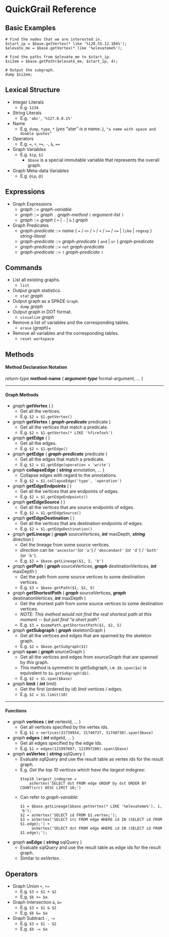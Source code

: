 # QuickGrail Reference

## Basic Examples
```
# Find the nodes that we are interested in.
$start_ip = $base.getVertex(* like '%128.55.12.104%');
$elevate_me = $base.getVertex(* like '%elevateme%');

# Find the paths from $elevate_me to $start_ip.
$si2em = $base.getPath($elevate_me, $start_ip, 4);

# Output the subgraph.
dump $si2em;
```

## Lexical Structure
* Integer Literals
  * E.g. `1234`
* String Literals
  * E.g. `'abc'`, `'%127.0.0.1%'`
* Name
  * E.g. `dump`, `type`, `*` (_yes "star" is a name_..), `"a name with space and double quotes"`
* Operators
  * E.g. `=`, `+`, `+=`, `-`, `&`, `==`
* Graph Variables
  * E.g. `$ip`, `$1`
    * `$base` is a special immutable variable that represents the overall graph.
* Graph Meta-data Variables
  * E.g. `@ip`, `@1`

## Expressions
* Graph Expressions
  * _graph_ ::= _graph-variable_
  * _graph_ ::= _graph_ `.` _graph-method_ `(` _argument-list_ `)`
  * _graph_ ::= _graph_ ( `+` | `-` | `&` ) _graph_
* Graph Predicates
  * _graph-predicate_ ::= _name_ ( `=` / `<>` / `>` / `<` / `>=` / `<=` | `like` | `regexp` ) _string-literal_
  * _graph-predicate_ ::= _graph-predicate_ ( `and` | `or` ) _graph-predicate_
  * _graph-predicate_ ::= `not` _graph-predicate_
  * _graph-predicate_ ::= `(` _graph-predicate_ `)`

## Commands
* List all existing graphs.
  * `list`
* Output graph statistics.
  * `stat` _graph_
* Output graph as a SPADE `Graph`.
  * `dump` _graph_
* Output graph in DOT format.
  * `visualize` _graph_
* Remove a list of variables and the corresponding tables.
  * `erase` (_graph_)+
* Remove all variables and the corresponding tables.
  * `reset workspace`

## Methods
#### Method Declaration Notation

_return-type_ **method-name** ( **_argument-type_** formal-argument, ... )

---

#### Graph Methods
* _graph_ **getVertex** ( )
  * Get all the vertices.
  * E.g. `$2 = $1.getVertex()`
* _graph_ **getVertex** ( **_graph-predicate_** predicate )
  * Get all the vertices that match a predicate.
  * E.g. `$2 = $1.getVertex(* LIKE '%firefox%')`
* _graph_ **getEdge** ( )
  * Get all the edges.
  * E.g. `$2 = $1.getEdge()`
* _graph_ **getEdge** ( **_graph-predicate_** predicate )
  * Get all the edges that match a predicate.
  * E.g. `$2 = $1.getEdge(operation = 'write')`
* _graph_ **collapseEdge** ( **_string_** annotation, ... )
  * Collapse edges with regard to the annotations.
  * E.g. `$2 = $1.collapseEdge('type', 'operation')`
* _graph_ **getEdgeEndpoints** ( )
  * Get all the vertices that are endpoints of edges.
  * E.g. `$2 = $1.getEdgeEndpoints()`
* _graph_ **getEdgeSource** ( )
  * Get all the vertices that are source endpoints of edges.
  * E.g. `$2 = $1.getEdgeSource()`
* _graph_ **getEdgeDestination** ( )
  * Get all the vertices that are destination endpoints of edges.
  * E.g. `$2 = $1.getEdgeDestination()`
* _graph_ **getLineage** ( **_graph_** sourceVertices, **_int_** maxDepth, **_string_** direction )
  * Get the lineage from some source vertices.
  * _direction_ can be `'ancestor'`(or `'a'`) / `'descendant'` (or `'d'`) / `'both'` (or `'b'`).
  * E.g. `$2 = $base.getLineage($1, 3, 'b')`
* _graph_ **getPath** ( **_graph_** sourceVertices, **_graph_** destinationVertices, **_int_** maxDepth )
  * Get the path from some source vertices to some destination vertices.
  * E.g. `$3 = $base.getPath($1, $2, 5)`
* _graph_ **getShortestPath** ( **_graph_** sourceVertices, **_graph_** destinationVertices, **_int_** maxDepth )
  * Get the shortest path from some source vertices to some destination vertices.
  * _NOTE: This method would not find the real shortest path at this moment -- but just find "a short path"._
  * E.g. `$3 = $somePath.getShortestPath($1, $2, 5)`
* _graph_ **getSubgraph** ( **_graph_** skeletonGraph )
  * Get all the vertices and edges that are spanned by the skeleton graph.
  * E.g. `$2 = $base.getSubgraph($1)`
* _graph_ **span** ( **_graph_** sourceGraph )
  * Get all the vertices and edges from _sourceGraph_ that are spanned by _this_ graph.
  * This method is symmetric to getSubgraph, i.e. `$b.span($a)` is equivalent to `$a.getSubgraph($b)`.
  * E.g. `$2 = $1.span($base)`
* _graph_ **limit** ( **_int_** limit)
  * Get the first (ordered by id) _limit_ vertices / edges.
  * E.g. `$2 = $1.limit(10)`
---
#### Functions
* _graph_ **vertices** ( **_int_** vertexId, ... )
  * Get all vertices specified by the vertex ids.
  * E.g. `$1 = vertices(31739934, 31740737, 31740738).span($base)`
* _graph_ **edges** ( **_int_** edgeId, ... )
  * Get all edges specified by the edge ids.
  * E.g. `$1 = edges(121997607, 121997288).span($base)`
* _graph_ **asVertex** ( **_string_** sqlQuery )
  * Evaluate _sqlQuery_ and use the result table as vertex ids for the result graph.
  * E.g. _Get the top 10 vertices which have the largest indegree:_
    ```
    $top10_largest_indegree =
        asVertex('SELECT dst FROM edge GROUP by dst ORDER BY COUNT(src) DESC LIMIT 10;')
    ```
  * Can refer to _graph-variable_:
    ```
    $1 = $base.getLineage($base.getVertex(* LIKE '%elevateme%'), 1, 'b');
    $2 = asVertex('SELECT id FROM $1.vertex;');
    $3 = asVertex('SELECT src FROM edge WHERE id IN (SELECT id FROM $1.edge);') +
         asVertex('SELECT dst FROM edge WHERE id IN (SELECT id FROM $1.edge);');
    ```
* _graph_ **asEdge** ( **_string_** sqlQuery )
  * Evaluate _sqlQuery_ and use the result table as edge ids for the result graph.
  * Similar to _asVertex_.

## Operators
* Graph Union `+`, `+=`
  * E.g. `$3 = $1 + $2`
  * E.g. `$b += $a`
* Graph Intersection `&`, `&=`
  * E.g. `$3 = $1 & $2`
  * E.g. `$b &= $a`
* Graph Subtract `-`, `-=`
  * E.g. `$3 = $1 - $2`
  * E.g. `$b -= $a`
